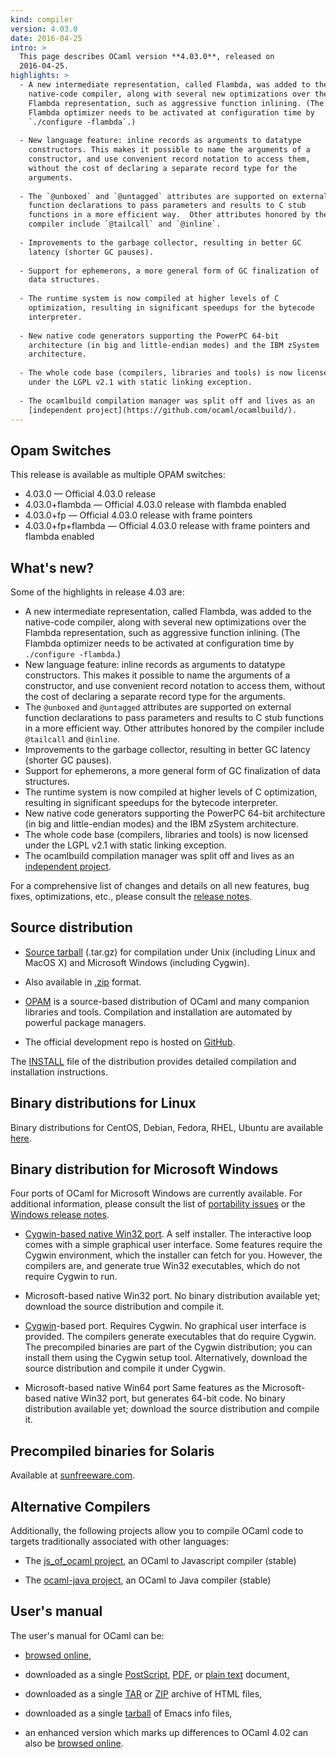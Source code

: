 ```yaml
---
kind: compiler
version: 4.03.0
date: 2016-04-25
intro: >
  This page describes OCaml version **4.03.0**, released on
  2016-04-25.
highlights: >
  - A new intermediate representation, called Flambda, was added to the
    native-code compiler, along with several new optimizations over the
    Flambda representation, such as aggressive function inlining. (The
    Flambda optimizer needs to be activated at configuration time by
    `./configure -flambda`.)
  
  - New language feature: inline records as arguments to datatype
    constructors. This makes it possible to name the arguments of a
    constructor, and use convenient record notation to access them,
    without the cost of declaring a separate record type for the
    arguments.
  
  - The `@unboxed` and `@untagged` attributes are supported on external
    function declarations to pass parameters and results to C stub
    functions in a more efficient way.  Other attributes honored by the
    compiler include `@tailcall` and `@inline`.
  
  - Improvements to the garbage collector, resulting in better GC
    latency (shorter GC pauses).
  
  - Support for ephemerons, a more general form of GC finalization of
    data structures.
  
  - The runtime system is now compiled at higher levels of C
    optimization, resulting in significant speedups for the bytecode
    interpreter.
  
  - New native code generators supporting the PowerPC 64-bit
    architecture (in big and little-endian modes) and the IBM zSystem
    architecture.
  
  - The whole code base (compilers, libraries and tools) is now licensed
    under the LGPL v2.1 with static linking exception.
  
  - The ocamlbuild compilation manager was split off and lives as an
    [independent project](https://github.com/ocaml/ocamlbuild/).
---
```


Opam Switches
-------------

This release is available as multiple OPAM switches:

- 4.03.0 — Official 4.03.0 release
- 4.03.0+flambda — Official 4.03.0 release with flambda enabled
- 4.03.0+fp — Official 4.03.0 release with frame pointers
- 4.03.0+fp+flambda — Official 4.03.0 release with frame pointers and flambda enabled

## What's new?

Some of the highlights in release 4.03 are:

- A new intermediate representation, called Flambda, was added to the
  native-code compiler, along with several new optimizations over the
  Flambda representation, such as aggressive function inlining. (The
  Flambda optimizer needs to be activated at configuration time by
  `./configure -flambda`.)
- New language feature: inline records as arguments to datatype
  constructors. This makes it possible to name the arguments of a
  constructor, and use convenient record notation to access them,
  without the cost of declaring a separate record type for the
  arguments.
- The `@unboxed` and `@untagged` attributes are supported on external
  function declarations to pass parameters and results to C stub
  functions in a more efficient way.  Other attributes honored by the
  compiler include `@tailcall` and `@inline`.
- Improvements to the garbage collector, resulting in better GC
  latency (shorter GC pauses).
- Support for ephemerons, a more general form of GC finalization of
  data structures.
- The runtime system is now compiled at higher levels of C
  optimization, resulting in significant speedups for the bytecode
  interpreter.
- New native code generators supporting the PowerPC 64-bit
  architecture (in big and little-endian modes) and the IBM zSystem
  architecture.
- The whole code base (compilers, libraries and tools) is now licensed
  under the LGPL v2.1 with static linking exception.
- The ocamlbuild compilation manager was split off and lives as an
  [independent project](https://github.com/ocaml/ocamlbuild/).

For a comprehensive list of changes and details on all new features,
bug fixes, optimizations, etc., please consult the
[release notes](4.03/notes/Changes).


## Source distribution

- [Source
  tarball](https://github.com/ocaml/ocaml/archive/4.03.0.tar.gz)
  (.tar.gz) for compilation under Unix (including Linux and MacOS X)
  and Microsoft Windows (including Cygwin).

- Also available in
  [.zip](https://github.com/ocaml/ocaml/archive/4.03.0.zip)
  format.

- [OPAM](https://opam.ocaml.org/) is a source-based distribution of
  OCaml and many companion libraries and tools. Compilation and
  installation are automated by powerful package managers.

- The official development repo is hosted on
  [GitHub](https://github.com/ocaml/ocaml).

The [INSTALL](4.03/notes/INSTALL.adoc)
file of the distribution provides detailed compilation and
installation instructions.


## Binary distributions for Linux

Binary distributions for CentOS, Debian, Fedora, RHEL, Ubuntu are
available
[here](http://software.opensuse.org/download.html?project=home%3Aocaml&package=ocaml).


## Binary distribution for Microsoft Windows

Four ports of OCaml for Microsoft Windows are currently available. For
additional information, please consult the list of [portability
issues](/learn/portability.html) or the
[Windows release
notes](4.03/notes/README.win32.adoc).

- [Cygwin-based native Win32
  port](http://protz.github.com/ocaml-installer/). A self
  installer. The interactive loop comes with a simple graphical user
  interface. Some features require the Cygwin environment, which the
  installer can fetch for you. However, the compilers are, and
  generate true Win32 executables, which do not require Cygwin to run.

- Microsoft-based native Win32 port. No binary distribution available
  yet; download the source distribution and compile it.

- [Cygwin](http://cygwin.com/)-based port. Requires Cygwin. No
  graphical user interface is provided. The compilers generate
  executables that do require Cygwin. The precompiled binaries are
  part of the Cygwin distribution; you can install them using the
  Cygwin setup tool. Alternatively, download the source distribution
  and compile it under Cygwin.

- Microsoft-based native Win64 port Same features as the
  Microsoft-based native Win32 port, but generates 64-bit code. No
  binary distribution available yet; download the source distribution
  and compile it.


## Precompiled binaries for Solaris

Available at [sunfreeware.com](http://sunfreeware.com/).


## Alternative Compilers

Additionally, the following projects allow you to compile OCaml code to
targets traditionally associated with other languages:

* The [js_of_ocaml project](http://ocsigen.org/js_of_ocaml/), an OCaml
  to Javascript compiler (stable)

* The [ocaml-java project](http://www.ocamljava.org/), an OCaml to
  Java compiler (stable)


## User's manual

The user's manual for OCaml can be:

- [browsed
  online](4.03/htmlman/index.html),

- downloaded as a single
  [PostScript](4.03/ocaml-4.03-refman.ps.gz),
  [PDF](4.03/ocaml-4.03-refman.pdf),
  or [plain
  text](4.03/ocaml-4.03-refman.txt)
  document,

- downloaded as a single
  [TAR](4.03/ocaml-4.03-refman-html.tar.gz)
  or
  [ZIP](4.03/ocaml-4.03-refman-html.zip)
  archive of HTML files,

- downloaded as a single
  [tarball](4.03/ocaml-4.03-refman.info.tar.gz)
  of Emacs info files,

- an enhanced version which marks up differences to OCaml 4.02 can also be
  [browsed online](http://www.askra.de/software/ocaml-doc/4.03/).

